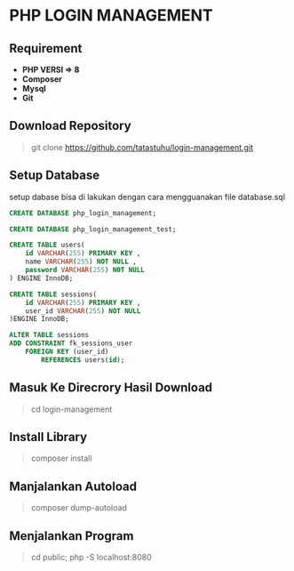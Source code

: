 # PHP LOGIN MANAGEMENT
## Requirement
* **PHP VERSI => 8**
* **Composer**
* **Mysql**
* **Git**
## Download Repository
> git clone  https://github.com/tatastuhu/login-management.git
## Setup Database
setup dabase bisa di lakukan dengan cara mengguanakan file database.sql
```sql
CREATE DATABASE php_login_management;

CREATE DATABASE php_login_management_test;

CREATE TABLE users(
    id VARCHAR(255) PRIMARY KEY ,
    name VARCHAR(255) NOT NULL ,
    password VARCHAR(255) NOT NULL
) ENGINE InnoDB;

CREATE TABLE sessions(
    id VARCHAR(255) PRIMARY KEY ,
    user_id VARCHAR(255) NOT NULL
)ENGINE InnoDB;

ALTER TABLE sessions
ADD CONSTRAINT fk_sessions_user
    FOREIGN KEY (user_id)
        REFERENCES users(id);
```
## Masuk Ke Direcrory Hasil Download
> cd login-management
## Install Library
> composer install 
## Manjalankan Autoload
> composer dump-autoload 
## Menjalankan Program
> cd public; php -S localhost:8080 
